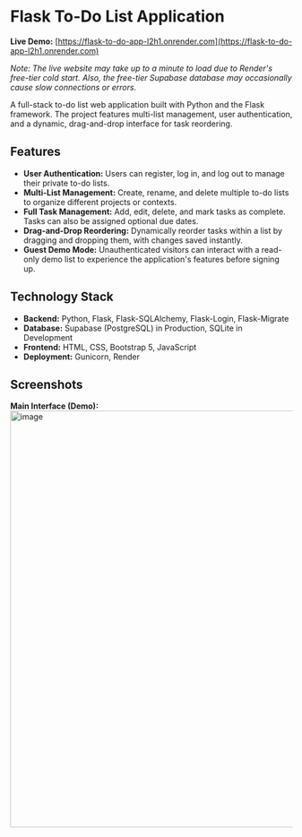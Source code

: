 # Flask To-Do List Application

**Live Demo:** [https://flask-to-do-app-l2h1.onrender.com](https://flask-to-do-app-l2h1.onrender.com)

*Note: The live website may take up to a minute to load due to Render's free-tier cold start. Also, the free-tier Supabase database may occasionally cause slow connections or errors.*

A full-stack to-do list web application built with Python and the Flask framework. The project features multi-list management, user authentication, and a dynamic, drag-and-drop interface for task reordering.

## Features

*   **User Authentication:** Users can register, log in, and log out to manage their private to-do lists.
*   **Multi-List Management:** Create, rename, and delete multiple to-do lists to organize different projects or contexts.
*   **Full Task Management:** Add, edit, delete, and mark tasks as complete. Tasks can also be assigned optional due dates.
*   **Drag-and-Drop Reordering:** Dynamically reorder tasks within a list by dragging and dropping them, with changes saved instantly.
*   **Guest Demo Mode:** Unauthenticated visitors can interact with a read-only demo list to experience the application's features before signing up.

## Technology Stack

*   **Backend:** Python, Flask, Flask-SQLAlchemy, Flask-Login, Flask-Migrate
*   **Database:** Supabase (PostgreSQL) in Production, SQLite in Development
*   **Frontend:** HTML, CSS, Bootstrap 5, JavaScript
*   **Deployment:** Gunicorn, Render


## Screenshots

**Main Interface (Demo):**
<img width="1324" height="744" alt="image" src="https://github.com/user-attachments/assets/1c98dbcc-1de6-4945-97df-6de6278a050b" />
